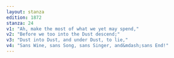```yaml
---
layout: stanza
edition: 1872
stanza: 24
v1: "Ah, make the most of what we yet may spend,"
v2: "Before we too into the Dust descend;"
v3: "Dust into Dust, and under Dust, to lie,"
v4: "Sans Wine, sans Song, sans Singer, and&mdash;sans End!"
---
```

